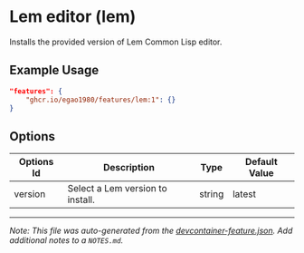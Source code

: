 
# Lem editor (lem)

Installs the provided version of Lem Common Lisp editor.

## Example Usage

```json
"features": {
    "ghcr.io/egao1980/features/lem:1": {}
}
```

## Options

| Options Id | Description | Type | Default Value |
|-----|-----|-----|-----|
| version | Select a Lem version to install. | string | latest |



---

_Note: This file was auto-generated from the [devcontainer-feature.json](https://github.com/egao1980/features/blob/main/src/lem/devcontainer-feature.json).  Add additional notes to a `NOTES.md`._
